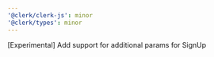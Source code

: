 ```yaml
---
'@clerk/clerk-js': minor
'@clerk/types': minor
---
```


[Experimental] Add support for additional params for SignUp
